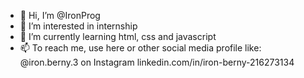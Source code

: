 - 👋 Hi, I’m @IronProg
- 👀 I’m interested in internship
- 🌱 I’m currently learning html, css and javascript
- 📫 To reach me, use here or other social media profile like:
@iron.berny.3 on Instagram
linkedin.com/in/iron-berny-216273134


<!---
IronProg/IronProg is a ✨ special ✨ repository because its `README.md` (this file) appears on your GitHub profile.
You can click the Preview link to take a look at your changes.
--->
